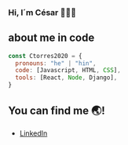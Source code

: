 ### Hi, I´m César 👋🧑‍💻

## about me in code
```js
const Ctorres2020 = {
  pronouns: "he" | "hin",
  code: [Javascript, HTML, CSS],
  tools: [React, Node, Django],
}
```
## You can find me 🌏!
- [LinkedIn](https://www.linkedin.com/in/cesar-ivan-torres-front-dev/)


<!-- [![Ctorres2020 GitHub stats](https://github-readme-stats.vercel.app/api?username=ctorres2020)](https://github.com/anuraghazra/github-readme-stats) -->


<!--
**Ctorres2020/Ctorres2020** is a ✨ _special_ ✨ repository because its `README.md` (this file) appears on your GitHub profile.

Here are some ideas to get you started:

- 🔭 I’m currently working on ...
- 🌱 I’m currently learning ...
- 👯 I’m looking to collaborate on ...
- 🤔 I’m looking for help with ...
- 💬 Ask me about ...
- 📫 How to reach me: ...
- 😄 Pronouns: ...
- ⚡ Fun fact: ...
-->
